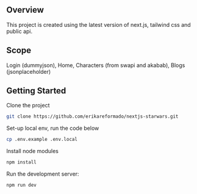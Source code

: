 
## Overview
This project is created using the latest version of next.js, tailwind css and public api.

## Scope
Login (dummyjson),
Home,
Characters (from swapi and akabab),
Blogs (jsonplaceholder)


## Getting Started
Clone the project
```bash
git clone https://github.com/erikareformado/nextjs-starwars.git
```

Set-up local env, run the code below
```bash
cp .env.example .env.local
```


Install node modules
```bash
npm install
```

Run the development server:

```bash
npm run dev
```


